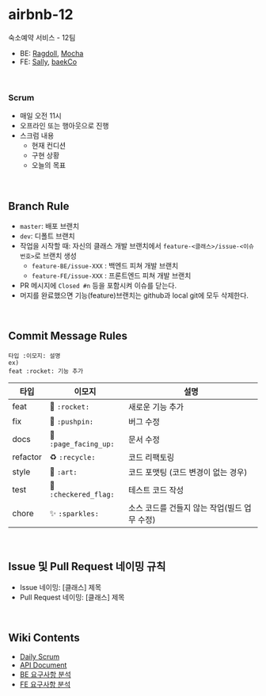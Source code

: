 # airbnb-12
숙소예약 서비스 - 12팀

* BE: [Ragdoll](https://github.com/MuseopKim), [Mocha](https://github.com/sedin2)
* FE: [Sally](https://github.com/sally4405), [baekCo](https://github.com/baekCode)

<br>

### Scrum
- 매일 오전 11시
- 오프라인 또는 행아웃으로 진행
- 스크럼 내용
  - 현재 컨디션
  - 구현 상황
  - 오늘의 목표

<br>

## Branch Rule

* `master`: 배포 브랜치
* `dev`: 디폴트 브랜치
* 작업을 시작할 때: 자신의 클래스 개발 브랜치에서 `feature-<클래스>/issue-<이슈번호>`로 브랜치 생성
  * `feature-BE/issue-XXX` : 백엔드 피쳐 개발 브랜치
  * `feature-FE/issue-XXX` : 프론트엔드 피쳐 개발 브랜치
* PR 메시지에 `Closed #n` 등을 포함시켜 이슈를 닫는다.
* 머지를 완료했으면 기능(feature)브랜치는 github과 local git에 모두 삭제한다.

<br>

## Commit Message Rules

```
타입 :이모지: 설명
ex) 
feat :rocket: 기능 추가
```

| 타입 | 이모지 | 설명 |
|--|--|--|
|feat|:rocket: `:rocket:`|새로운 기능 추가|
|fix|:pushpin: `:pushpin:`|버그 수정|
|docs|:page_facing_up: `:page_facing_up:`|문서 수정|
|refactor|:recycle: `:recycle:`|코드 리팩토링|
|style|:art: `:art:`|코드 포맷팅 (코드 변경이 없는 경우)|
|test|:checkered_flag: `:checkered_flag:` |테스트 코드 작성|
|chore|:sparkles: `:sparkles:`|소스 코드를 건들지 않는 작업(빌드 업무 수정)|

<br>

## Issue 및 Pull Request 네이밍 규칙

* Issue 네이밍: [클래스] 제목
* Pull Request 네이밍: [클래스] 제목

<br>

## Wiki Contents
- [Daily Scrum](https://docs.google.com/spreadsheets/d/10amLogahdfPcyGIhygeNcZSitleVu6PGBHNSAQ657Xg/edit?usp=sharing)
- [API Document](https://github.com/codesquad-member-2020/airbnb-12/wiki/API-Document)
- [BE 요구사항 분석](https://github.com/codesquad-member-2020/airbnb-12/wiki/BE-%EC%9A%94%EA%B5%AC%EC%82%AC%ED%95%AD-%EB%B6%84%EC%84%9D-%EB%B0%8F-%EA%B8%B0%EB%8A%A5-%EC%A0%95%EB%A6%AC)
- [FE 요구사항 분석](https://github.com/codesquad-member-2020/airbnb-12/wiki/FE-%EC%9A%94%EA%B5%AC%EC%82%AC%ED%95%AD-%EB%B6%84%EC%84%9D)
